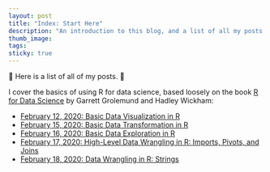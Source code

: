 ```yaml
---
layout: post
title: "Index: Start Here"
description: "An introduction to this blog, and a list of all my posts."
thumb_image: 
tags: 
sticky: true
---
```


:balloon: Here is a list of all of my posts. :balloon:

I cover the basics of using R for data science, based loosely on the book [R for Data Science](https://r4ds.had.co.nz/index.html) by Garrett Grolemund and Hadley Wickham:
* [February 12, 2020: Basic Data Visualization in R](data-visualisation-r)
* [February 15, 2020: Basic Data Transformation in R](data-transformation-r)
* [February 16, 2020: Basic Data Exploration in R](data-exploration-r)
* [February 17, 2020: High-Level Data Wrangling in R: Imports, Pivots, and Joins](data-wrangling-high-level-r)
* [February 18, 2020: Data Wrangling in R: Strings](data-wrangling-strings-r)